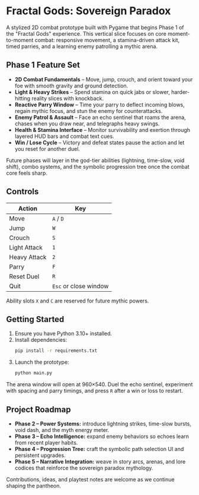 # Fractal Gods: Sovereign Paradox

A stylized 2D combat prototype built with Pygame that begins Phase 1 of the "Fractal Gods" experience. This vertical slice focuses on core moment-to-moment combat: responsive movement, a stamina-driven attack kit, timed parries, and a learning enemy patrolling a mythic arena.

## Phase 1 Feature Set
- **2D Combat Fundamentals** – Move, jump, crouch, and orient toward your foe with smooth gravity and ground detection.
- **Light & Heavy Strikes** – Spend stamina on quick jabs or slower, harder-hitting reality slices with knockback.
- **Reactive Parry Window** – Time your parry to deflect incoming blows, regain mythic focus, and stun the enemy for counterattacks.
- **Enemy Patrol & Assault** – Face an echo sentinel that roams the arena, chases when you draw near, and telegraphs heavy swings.
- **Health & Stamina Interface** – Monitor survivability and exertion through layered HUD bars and combat text cues.
- **Win / Lose Cycle** – Victory and defeat states pause the action and let you reset for another duel.

Future phases will layer in the god-tier abilities (lightning, time-slow, void shift), combo systems, and the symbolic progression tree once the combat core feels sharp.

## Controls
| Action | Key |
| --- | --- |
| Move | `A` / `D` |
| Jump | `W` |
| Crouch | `S` |
| Light Attack | `1` |
| Heavy Attack | `2` |
| Parry | `F` |
| Reset Duel | `R` |
| Quit | `Esc` or close window |

Ability slots `X` and `C` are reserved for future mythic powers.

## Getting Started
1. Ensure you have Python 3.10+ installed.
2. Install dependencies:
   ```bash
   pip install -r requirements.txt
   ```
3. Launch the prototype:
   ```bash
   python main.py
   ```

The arena window will open at 960×540. Duel the echo sentinel, experiment with spacing and parry timings, and press `R` after a win or loss to restart.

## Project Roadmap
- **Phase 2 – Power Systems:** introduce lightning strikes, time-slow bursts, void dash, and the myth energy meter.
- **Phase 3 – Echo Intelligence:** expand enemy behaviors so echoes learn from recent player habits.
- **Phase 4 – Progression Tree:** craft the symbolic path selection UI and persistent upgrades.
- **Phase 5 – Narrative Integration:** weave in story arcs, arenas, and lore codices that reinforce the sovereign paradox mythology.

Contributions, ideas, and playtest notes are welcome as we continue shaping the pantheon.

